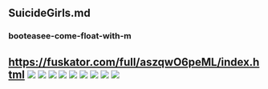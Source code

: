 ## SuicideGirls.md
### booteasee-come-float-with-m
https://fuskator.com/full/aszqwO6peML/index.html
![](https://i9.fuskator.com/large/aszqwO6peML/image-2.jpg)
![](https://i9.fuskator.com/large/aszqwO6peML/image-3.jpg)
![](https://i9.fuskator.com/large/aszqwO6peML/image-4.jpg)
![](https://i9.fuskator.com/large/aszqwO6peML/image-6.jpg)
![](https://i9.fuskator.com/large/aszqwO6peML/image-9.jpg)
![](https://i9.fuskator.com/large/aszqwO6peML/image-11.jpg)
![](https://i9.fuskator.com/large/aszqwO6peML/image-16.jpg)
![](https://i9.fuskator.com/large/aszqwO6peML/image-17.jpg)
![](https://i9.fuskator.com/large/aszqwO6peML/image-19.jpg)
---
